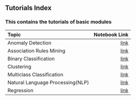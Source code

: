 ## Tutorials Index

### This contains the tutorials of basic modules
| Topic      | Notebook Link | 
| :---        |        ---: |
| Anomaly Detection      | [link](https://github.com/pycaret/pycaret/blob/master/tutorials/Anomaly%20Detection%20Tutorial%20Level%20Beginner%20-%20ANO101.ipynb)       | 
| Association Rules Mining | [link](https://github.com/pycaret/pycaret/blob/master/tutorials/Association%20Rule%20Mining%20Tutorial%20-%20ARUL01.ipynb) |
| Binary Classification   | [link](https://github.com/pycaret/pycaret/blob/master/tutorials/Binary%20Classification%20Tutorial%20Level%20Beginner%20-%20%20CLF101.ipynb)        | 
| Clustering   | [link](https://github.com/pycaret/pycaret/blob/master/tutorials/Clustering%20Tutorial%20Level%20Beginner%20-%20CLU101.ipynb)        | 
| Multiclass Classification   | [link](https://github.com/pycaret/pycaret/blob/master/tutorials/Multiclass%20Classification%20Tutorial%20Level%20Beginner%20-%20MCLF101.ipynb)        | 
| Natural Language Processing(NLP)   | [link](https://github.com/pycaret/pycaret/blob/master/tutorials/Natural%20Language%20Processing%20Tutorial%20Level%20Beginner%20-%20NLP101.ipynb)        | 
| Regression   | [link](https://github.com/pycaret/pycaret/blob/master/tutorials/Regression%20Tutorial%20Level%20Beginner%20-%20REG101.ipynb)        | 
